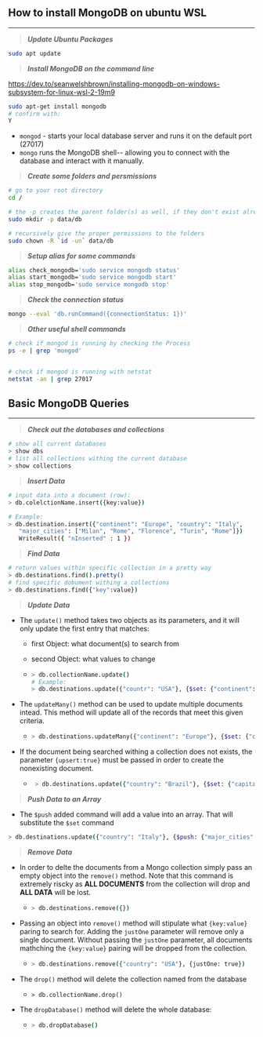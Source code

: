## How to install MongoDB on ubuntu WSL
---

> **_Update Ubuntu Packages_**

```bash
sudo apt update
```

> **_Install MongoDB on the command line_**

https://dev.to/seanwelshbrown/installing-mongodb-on-windows-subsystem-for-linux-wsl-2-19m9

```bash
sudo apt-get install mongodb
# confirm with:
Y
```

* `mongod` - starts your local database server and runs it on the default port (27017)
* `mongo` runs the MongoDB shell-- allowing you to connect with the database and interact with it manually.


> **_Create some folders and persmissions_**

```bash
# go to your root directory
cd /

# the -p creates the parent folder(s) as well, if they don't exist already
sudo mkdir -p data/db 

# recursively give the proper permissions to the folders
sudo chown -R `id -un` data/db
```


> **_Setup alias for some commands_**

```bash
alias check_mongodb='sudo service mongodb status'
alias start_mongodb='sudo service mongodb start'
alias stop_mongodb='sudo service mongodb stop'
```

> **_Check the connection status_**
```bash
mongo --eval 'db.runCommand({connectionStatus: 1})'
```


> **_Other useful shell commands_**

```bash
# check if mongod is running by checking the Process
ps -e | grep 'mongod'


# check if mongod is running with netstat
netstat -an | grep 27017
```


## Basic MongoDB Queries
---


> **_Check out the databases and collections_**

```bash
# show all current databases
> show dbs
# list all collections withing the current database
> show collections
```

> **_Insert Data_**
```bash
# input data into a document (row):
> db.colelctionName.insert({key:value})

# Example:
> db.destination.insert({"continent": "Europe", "country": "Italy", 
   "major_cities": ["Milan", "Rome", "Florence", "Turin", "Rome"]})
   WriteResult({ "nInserted" : 1 })
```

> **_Find Data_**
```bash
# return values within specific collection in a pretty way
> db.destinations.find().pretty()
# find specific dobument withing a collections
> db.destinations.find({"key":value})
```

> **_Update Data_**

* The `update()` method takes two objects as its parameters, and it will only update the first entry that matches:
    - first Object: what document(s) to search from
    - second Object: what values to change

    - ```bash
      > db.collectionName.update()
      # Example:
      > db.destinations.update({"countr": "USA"}, {$set: {"continent": "Antarctica"}})
      ```

* The `updateMany()` method can be used to update multiple documents intead. 
This method will update all of the records that meet this given criteria.

    - ```bash
      > db.destinations.updateMany({"continent": "Europe"}, {$set: {"continent": "Antarctica"}})
      ```

* If the document being searched withing a collection does not exists, the parameter `{upsert:true}` must be passed in order to create the nonexisting document.

    - ```bash
       > db.destinations.update({"country": "Brazil"}, {$set: {"capital": "Brasilia"}}, {upsert: true})
        ```

> **_Push Data to an Array_**

* The `$push` added command will add a value into an array. That will substitute the `$set` command

```bash
> db.destinations.update({"country": "Italy"}, {$push: {"major_cities": "Siena"}})
```

> **_Remove Data_**

* In order to delte the documents from a Mongo collection simply pass an empty object into the `remove()` method. Note that this command is extremely riscky as **ALL DOCUMENTS** from the collection will drop and **ALL DATA** will be lost.

    - ```bash
      > db.destinations.remove({})
      ```

* Passing an object into `remove()` method will stipulate what `{key:value}` paring to search for. Adding the `justOne` parameter will remove only a single document. Without passing the `justOne` parameter, all documents mathching the `{key:value}` pairing will be dropped from the collection.

    - ```bash
      > db.destinations.remove({"country": "USA"}, {justOne: true}) 
      ```

* The `drop()` method will delete the collection named from the database

    - ```
      > db.collectionName.drop()
      ```

* The `dropDatabase()` method will delete the whole database:

    - ```bash
      > db.dropDatabase()
      ```